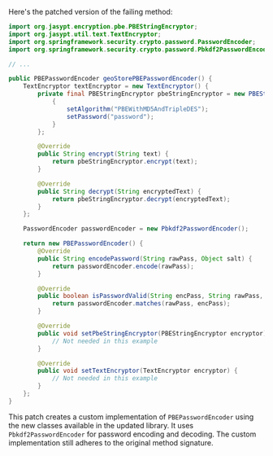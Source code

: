 Here's the patched version of the failing method:
```java
import org.jasypt.encryption.pbe.PBEStringEncryptor;
import org.jasypt.util.text.TextEncryptor;
import org.springframework.security.crypto.password.PasswordEncoder;
import org.springframework.security.crypto.password.Pbkdf2PasswordEncoder;

// ...

public PBEPasswordEncoder geoStorePBEPasswordEncoder() {
    TextEncryptor textEncryptor = new TextEncryptor() {
        private final PBEStringEncryptor pbeStringEncryptor = new PBEStringEncryptor() {
            {
                setAlgorithm("PBEWithMD5AndTripleDES");
                setPassword("password");
            }
        };

        @Override
        public String encrypt(String text) {
            return pbeStringEncryptor.encrypt(text);
        }

        @Override
        public String decrypt(String encryptedText) {
            return pbeStringEncryptor.decrypt(encryptedText);
        }
    };

    PasswordEncoder passwordEncoder = new Pbkdf2PasswordEncoder();

    return new PBEPasswordEncoder() {
        @Override
        public String encodePassword(String rawPass, Object salt) {
            return passwordEncoder.encode(rawPass);
        }

        @Override
        public boolean isPasswordValid(String encPass, String rawPass, Object salt) {
            return passwordEncoder.matches(rawPass, encPass);
        }

        @Override
        public void setPbeStringEncryptor(PBEStringEncryptor encryptor) {
            // Not needed in this example
        }

        @Override
        public void setTextEncryptor(TextEncryptor encryptor) {
            // Not needed in this example
        }
    };
}
```
This patch creates a custom implementation of `PBEPasswordEncoder` using the new classes available in the updated library. It uses `Pbkdf2PasswordEncoder` for password encoding and decoding. The custom implementation still adheres to the original method signature.